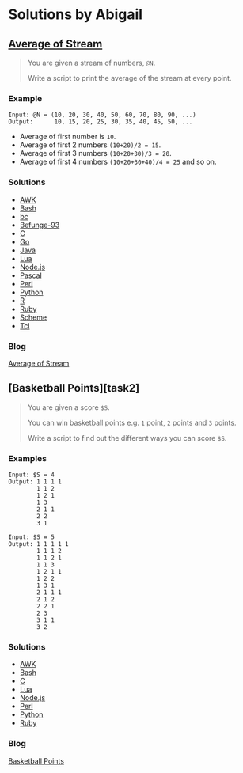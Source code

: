 # Solutions by Abigail
## [Average of Stream][task1]

> You are given a stream of numbers, `@N`.
>
> Write a script to print the average of the stream at every point.

### Example
~~~~
Input: @N = (10, 20, 30, 40, 50, 60, 70, 80, 90, ...)
Output:      10, 15, 20, 25, 30, 35, 40, 45, 50, ...
~~~~

* Average of first number is `10`.
* Average of first 2 numbers `(10+20)/2 = 15`.
* Average of first 3 numbers `(10+20+30)/3 = 20`.
* Average of first 4 numbers `(10+20+30+40)/4 = 25` and so on.

### Solutions
* [AWK](awk/ch-1.awk)
* [Bash](bash/ch-1.sh)
* [bc](bc/ch-1.bc)
* [Befunge-93](befunge-93/ch-1.bf)
* [C](c/ch-1.c)
* [Go](go/ch-1.go)
* [Java](java/ch-1.java)
* [Lua](lua/ch-1.lua)
* [Node.js](node/ch-1.js)
* [Pascal](pascal/ch-1.p)
* [Perl](perl/ch-1.pl)
* [Python](python/ch-1.py)
* [R](r/ch-1.r)
* [Ruby](ruby/ch-1.rb)
* [Scheme](scheme/ch-1.scm)
* [Tcl](tcl/ch-1.tcl)

### Blog
[Average of Stream][blog1]

## [Basketball Points][task2]

> You are given a score `$S`.
> 
> You can win basketball points e.g. `1` point, `2` points and `3` points.
>
> Write a script to find out the different ways you can score `$S`.

### Examples
~~~~
Input: $S = 4
Output: 1 1 1 1
        1 1 2
        1 2 1
        1 3
        2 1 1
        2 2
        3 1
~~~~

~~~~
Input: $S = 5
Output: 1 1 1 1 1
        1 1 1 2
        1 1 2 1
        1 1 3
        1 2 1 1
        1 2 2
        1 3 1
        2 1 1 1
        2 1 2
        2 2 1
        2 3
        3 1 1
        3 2
~~~~

### Solutions
* [AWK](awk/ch-2.awk)
* [Bash](bash/ch-2.sh)
* [C](c/ch-2.c)
* [Lua](lua/ch-2.lua)
* [Node.js](node/ch-2.js)
* [Perl](perl/ch-2.pl)
* [Python](python/ch-2.py)
* [Ruby](ruby/ch-2.rb)

### Blog
[Basketball Points][blog2]



[task1]: https://perlweeklychallenge.org/blog/perl-weekly-challenge-122/#TASK1
[task1]: https://perlweeklychallenge.org/blog/perl-weekly-challenge-122/#TASK2
[blog1]: https://abigail.github.io/HTML/Perl-Weekly-Challenge/week-122-1.html
[blog2]: https://abigail.github.io/HTML/Perl-Weekly-Challenge/week-122-2.html
